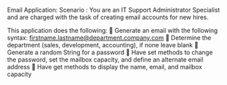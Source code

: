 Email Application: 
Scenario : You are an IT Support Administrator Specialist and are charged with the task of creating email accounts for new hires. 

This application does the following: 
 Generate an email with the following syntax: firstname.lastname@department.company.com  Determine the department (sales, development, accounting), if none leave blank  Generate a random String for a password  Have set methods to change the password, set the mailbox capacity, and define an alternate email address  Have get methods to display the name, email, and mailbox capacity
